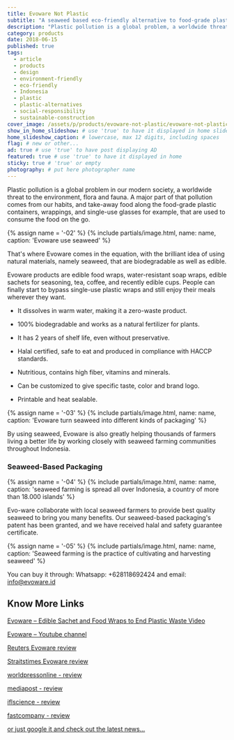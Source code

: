 ```yaml
---
title: Evoware Not Plastic
subtitle: "A seaweed based eco-friendly alternative to food-grade plastic. And you can eat it."
description: "Plastic pollution is a global problem, a worldwide threat to the environment, flora and fauna. A major part of that pollution comes from our habits..."
category: products
date: 2018-06-15
published: true
tags:
  - article
  - products
  - design
  - environment-friendly
  - eco-friendly
  - Indonesia
  - plastic
  - plastic-alternatives
  - social-responsibility
  - sustainable-construction
cover_image: /assets/p/products/evoware-not-plastic/evoware-not-plastic.jpg
show_in_home_slideshow: # use 'true' to have it displayed in home slideshow
home_slideshow_caption: # lowercase, max 12 digits, including spaces
flag: # new or other...
ad: true # use 'true' to have post displaying AD
featured: true # use 'true' to have it displayed in home
sticky: true # 'true' or empty
photography: # put here photographer name
---
```

Plastic pollution is a global problem in our modern society, a worldwide threat to the environment, flora and fauna. A major part of that pollution comes from our habits, and take-away food along the food-grade plastic containers, wrappings, and single-use glasses for example, that are used to consume the food on the go.


{% assign name = '-02' %}
{% include partials/image.html, name: name, caption: 'Evoware use seaweed' %}


That's where Evoware comes in the equation, with the brilliant idea of using natural materials, namely seaweed, that are biodegradable as well as edible.

Evoware products are edible food wraps, water-resistant soap wraps, edible sachets for seasoning, tea, coffee, and recently edible cups. People can finally start to bypass single-use plastic wraps and still enjoy their meals wherever they want.


- It dissolves in warm water, making it a zero-waste product.

- 100% biodegradable and works as a natural fertilizer for plants.

- It has 2 years of shelf life, even without preservative.

- Halal certified, safe to eat and produced in compliance with HACCP standards.

- Nutritious, contains high fiber, vitamins and minerals.

- Can be customized to give specific taste, color and brand logo.

- Printable and heat sealable.


{% assign name = '-03' %}
{% include partials/image.html, name: name, caption: 'Evoware turn seaweed into different kinds of packaging' %}



By using seaweed, Evoware is also greatly helping thousands of farmers living a better life by working closely with seaweed farming communities throughout Indonesia.

### Seaweed-Based Packaging

{% assign name = '-04' %}
{% include partials/image.html, name: name, caption: 'seaweed farming is spread all over Indonesia, a country of more than 18.000 islands' %}



Evo-ware collaborate with local seaweed farmers to provide best quality seaweed to bring you many benefits. Our seaweed-based packaging's patent has been granted, and we have received halal and safety guarantee certificate.

{% assign name = '-05' %}
{% include partials/image.html, name: name, caption: 'Seaweed farming is the practice of cultivating and harvesting seaweed' %}



You can buy it through: Whatsapp: +628118692424 and email: [info@evoware.id](info@evoware.id)



## Know More Links

[Evoware – Edible Sachet and Food Wraps to End Plastic Waste Video](https://youtu.be/24T6ruz1GhU)

[Evoware – Youtube channel](https://www.youtube.com/channel/UCBN9aRJfC-bI-f3ll4abZaQ/videos)

[Reuters Evoware review](https://www.reuters.com/article/us-indonesia-evoware/indonesian-startup-wages-war-on-plastic-with-edible-seaweed-cups-idUSKBN1DN0XA)

[Straitstimes Evoware review](https://www.straitstimes.com/asia/se-asia/indonesian-startup-wages-war-on-plastic-with-edible-seaweed-cups)

[worldpressonline - review ](http://www.worldpressonline.com/PressRelease/asian-summit-tackles-sustainable-packaging-and-ingredients-62310.html)

[mediapost - review](https://www.mediapost.com/publications/article/319918/packaging-our-future-4-product-packaging-designs.html)

[iflscience - review](http://www.iflscience.com/environment/this-seaweedbased-edible-packaging-could-help-save-our-seas/)

[fastcompany - review](https://www.fastcompany.com/40477587/instead-of-throwing-out-this-plastic-wrapper-you-eat-it)

[or just google it and check out the latest news...](https://www.google.co.id/search?q=evoware+world&oq=EVOWARE+WORLD)
